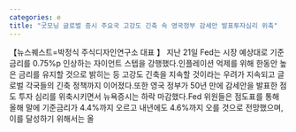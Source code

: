 ```yaml
---
categories: e
title: "굿모닝 글로벌 증시 주요국 고강도 긴축 속 영국정부 감세안 발표투자심리 위축"
---
```

【뉴스퀘스트=박정식 주식디자인연구소 대표 】 지난 21일 Fed는 시장 예상대로 기준금리를 0.75%p 인상하는 자이언트 스텝을 강행했다.인플레이션 억제를 위해 한동안 높은 금리를 유지할 것으로 밝히는 등 고강도 긴축을 지속할 것이라는 우려가 지속되고 글로벌 각국들의 긴축 정책까지 이어졌다.또한 영국 정부가 50년 만에 감세안을 발표한 점도 투자 심리를 위축시키면서 뉴욕증시는 하락 마감했다.Fed 위원들은 점도표를 통해 올해 말에 기준금리가 4.4%까지 오르고 내년에도 4.6%까지 오를 것으로 전망했으며, 이를 달성하기 위해서는 올